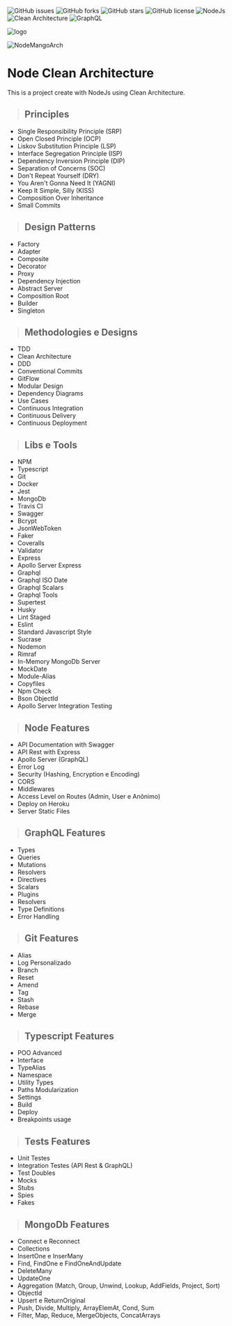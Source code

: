 ![GitHub issues](https://img.shields.io/github/issues/programador404/Node-CleanArchitecture)
![GitHub forks](https://img.shields.io/github/forks/programador404/Node-CleanArchitecture)
![GitHub stars](https://img.shields.io/github/stars/programador404/Node-CleanArchitecture)
![GitHub license](https://img.shields.io/github/license/programador404/Node-CleanArchitecture)
![NodeJs](https://img.shields.io/badge/NodeJs-backend-red)
![Clean Architecture](https://img.shields.io/badge/Clean-Architecture-blue)
![GraphQL](https://img.shields.io/badge/Type-graphql-yellow)

![logo](https://user-images.githubusercontent.com/48457700/137720143-799c4a9f-2a08-4dc3-8adb-ca41b4787d15.png)

![NodeMangoArch](https://user-images.githubusercontent.com/48457700/145805552-d190b3ea-085c-4f94-801c-6cb350c35f2b.PNG)

# Node Clean Architecture
This is a project create with NodeJs using Clean Architecture.

> ## Principles

* Single Responsibility Principle (SRP)
* Open Closed Principle (OCP)
* Liskov Substitution Principle (LSP)
* Interface Segregation Principle (ISP)
* Dependency Inversion Principle (DIP)
* Separation of Concerns (SOC)
* Don't Repeat Yourself (DRY)
* You Aren't Gonna Need It (YAGNI)
* Keep It Simple, Silly (KISS)
* Composition Over Inheritance
* Small Commits

> ## Design Patterns

* Factory
* Adapter
* Composite
* Decorator
* Proxy
* Dependency Injection
* Abstract Server
* Composition Root
* Builder
* Singleton

> ## Methodologies e Designs

* TDD
* Clean Architecture
* DDD
* Conventional Commits
* GitFlow
* Modular Design
* Dependency Diagrams
* Use Cases
* Continuous Integration
* Continuous Delivery
* Continuous Deployment

> ## Libs e Tools

* NPM
* Typescript
* Git
* Docker
* Jest
* MongoDb
* Travis CI
* Swagger
* Bcrypt
* JsonWebToken
* Faker
* Coveralls
* Validator
* Express
* Apollo Server Express
* Graphql
* Graphql ISO Date
* Graphql Scalars
* Graphql Tools
* Supertest
* Husky
* Lint Staged
* Eslint
* Standard Javascript Style
* Sucrase
* Nodemon
* Rimraf
* In-Memory MongoDb Server
* MockDate
* Module-Alias
* Copyfiles
* Npm Check
* Bson ObjectId
* Apollo Server Integration Testing

> ## Node Features

* API Documentation with Swagger
* API Rest with Express
* Apollo Server (GraphQL)
* Error Log
* Security (Hashing, Encryption e Encoding)
* CORS
* Middlewares
* Access Level on Routes (Admin, User e Anônimo)
* Deploy on Heroku
* Server Static Files

> ## GraphQL Features

* Types
* Queries
* Mutations
* Resolvers
* Directives
* Scalars
* Plugins
* Resolvers
* Type Definitions
* Error Handling

> ## Git Features

* Alias
* Log Personalizado
* Branch
* Reset
* Amend
* Tag
* Stash
* Rebase
* Merge

> ## Typescript Features

* POO Advanced
* Interface
* TypeAlias
* Namespace
* Utility Types
* Paths Modularization
* Settings
* Build
* Deploy
* Breakpoints usage

> ## Tests Features

* Unit Testes
* Integration Testes (API Rest & GraphQL)
* Test Doubles
* Mocks
* Stubs
* Spies
* Fakes

> ## MongoDb Features

* Connect e Reconnect
* Collections
* InsertOne e InserMany
* Find, FindOne e FindOneAndUpdate
* DeleteMany
* UpdateOne
* Aggregation (Match, Group, Unwind, Lookup, AddFields, Project, Sort)
* ObjectId
* Upsert e ReturnOriginal
* Push, Divide, Multiply, ArrayElemAt, Cond, Sum
* Filter, Map, Reduce, MergeObjects, ConcatArrays

